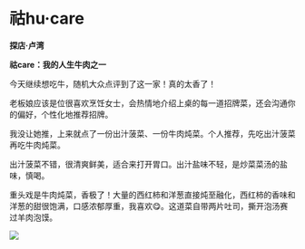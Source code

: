 # 祜hu·care

**探店·卢湾**

**祜care：我的人生牛肉之一**

今天继续想吃牛，随机大众点评到了这一家！真的太香了！

老板娘应该是位很喜欢烹饪女士，会热情地介绍上桌的每一道招牌菜，还会沟通你的偏好，个性化地推荐招牌。


我没让她推，上来就点了一份出汁菠菜、一份牛肉炖菜。个人推荐，先吃出汁菠菜再吃牛肉炖菜。

出汁菠菜不错，很清爽鲜美，适合来打开胃口。出汁盐味不轻，是炒菜菜汤的盐味，慎喝。

重头戏是牛肉炖菜，香极了！大量的西红柿和洋葱直接炖至融化，西红柿的香味和洋葱的甜很饱满，口感浓郁厚重，我喜欢😋。这道菜自带两片吐司，撕开泡汤赛过羊肉泡馍。

![](hucare.jpg) 
